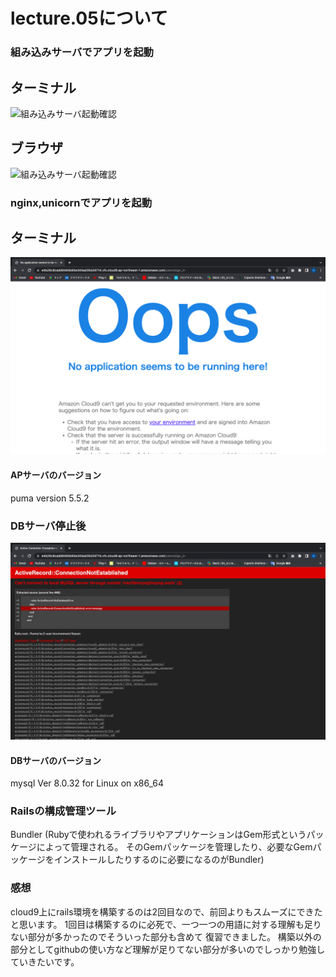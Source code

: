 # lecture.05について

### 組み込みサーバでアプリを起動

## ターミナル
![組み込みサーバ起動確認](images/組み込みサーバ起動.png)

## ブラウザ
![組み込みサーバ起動確認](images/組み込みサーバ.png)

### nginx,unicornでアプリを起動

## ターミナル
![APサーバ停止](images/error2.png)

#### APサーバのバージョン
puma version 5.5.2

### DBサーバ停止後

![DBサーバ停止](images/error.png)

#### DBサーバのバージョン
mysql  Ver 8.0.32 for Linux on x86_64

### Railsの構成管理ツール
Bundler
(Rubyで使われるライブラリやアプリケーションはGem形式というパッケージによって管理される。
そのGemパッケージを管理したり、必要なGemパッケージをインストールしたりするのに必要になるのがBundler)

### 感想
cloud9上にrails環境を構築するのは2回目なので、前回よりもスムーズにできたと思います。
1回目は構築するのに必死で、一つ一つの用語に対する理解も足りない部分が多かったのでそういった部分も含めて
復習できました。
構築以外の部分としてgithubの使い方など理解が足りてない部分が多いのでしっかり勉強していきたいです。
